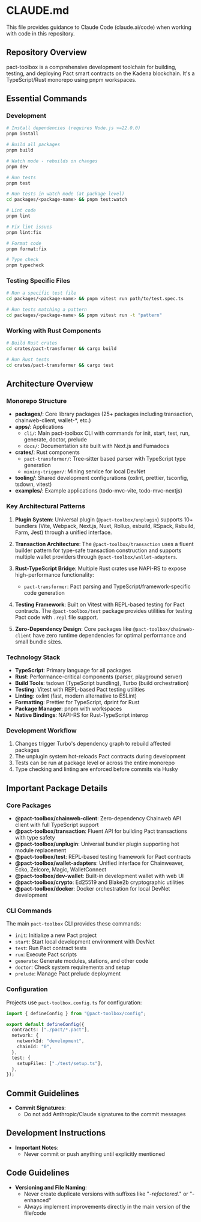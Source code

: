 # CLAUDE.md

This file provides guidance to Claude Code (claude.ai/code) when working with code in this repository.

## Repository Overview

pact-toolbox is a comprehensive development toolchain for building, testing, and deploying Pact smart contracts on the Kadena blockchain. It's a TypeScript/Rust monorepo using pnpm workspaces.

## Essential Commands

### Development

```bash
# Install dependencies (requires Node.js >=22.0.0)
pnpm install

# Build all packages
pnpm build

# Watch mode - rebuilds on changes
pnpm dev

# Run tests
pnpm test

# Run tests in watch mode (at package level)
cd packages/<package-name> && pnpm test:watch

# Lint code
pnpm lint

# Fix lint issues
pnpm lint:fix

# Format code
pnpm format:fix

# Type check
pnpm typecheck
```

### Testing Specific Files

```bash
# Run a specific test file
cd packages/<package-name> && pnpm vitest run path/to/test.spec.ts

# Run tests matching a pattern
cd packages/<package-name> && pnpm vitest run -t "pattern"
```

### Working with Rust Components

```bash
# Build Rust crates
cd crates/pact-transformer && cargo build

# Run Rust tests
cd crates/pact-transformer && cargo test
```

## Architecture Overview

### Monorepo Structure

- **packages/**: Core library packages (25+ packages including transaction, chainweb-client, wallet-\*, etc.)
- **apps/**: Applications
  - `cli/`: Main pact-toolbox CLI with commands for init, start, test, run, generate, doctor, prelude
  - `docs/`: Documentation site built with Next.js and Fumadocs
- **crates/**: Rust components
  - `pact-transformer/`: Tree-sitter based parser with TypeScript type generation
  - `mining-trigger/`: Mining service for local DevNet
- **tooling/**: Shared development configurations (oxlint, prettier, tsconfig, tsdown, vitest)
- **examples/**: Example applications (todo-mvc-vite, todo-mvc-nextjs)

### Key Architectural Patterns

1. **Plugin System**: Universal plugin (`@pact-toolbox/unplugin`) supports 10+ bundlers (Vite, Webpack, Next.js, Nuxt, Rollup, esbuild, RSpack, Rsbuild, Farm, Jest) through a unified interface.

2. **Transaction Architecture**: The `@pact-toolbox/transaction` uses a fluent builder pattern for type-safe transaction construction and supports multiple wallet providers through `@pact-toolbox/wallet-adapters`.

3. **Rust-TypeScript Bridge**: Multiple Rust crates use NAPI-RS to expose high-performance functionality:
   - `pact-transformer`: Pact parsing and TypeScript/framework-specific code generation

4. **Testing Framework**: Built on Vitest with REPL-based testing for Pact contracts. The `@pact-toolbox/test` package provides utilities for testing Pact code with `.repl` file support.

5. **Zero-Dependency Design**: Core packages like `@pact-toolbox/chainweb-client` have zero runtime dependencies for optimal performance and small bundle sizes.

### Technology Stack

- **TypeScript**: Primary language for all packages
- **Rust**: Performance-critical components (parser, playground server)
- **Build Tools**: tsdown (TypeScript bundling), Turbo (build orchestration)
- **Testing**: Vitest with REPL-based Pact testing utilities
- **Linting**: oxlint (fast, modern alternative to ESLint)
- **Formatting**: Prettier for TypeScript, dprint for Rust
- **Package Manager**: pnpm with workspaces
- **Native Bindings**: NAPI-RS for Rust-TypeScript interop

### Development Workflow

1. Changes trigger Turbo's dependency graph to rebuild affected packages
2. The unplugin system hot-reloads Pact contracts during development
3. Tests can be run at package level or across the entire monorepo
4. Type checking and linting are enforced before commits via Husky

## Important Package Details

### Core Packages

- **@pact-toolbox/chainweb-client**: Zero-dependency Chainweb API client with full TypeScript support
- **@pact-toolbox/transaction**: Fluent API for building Pact transactions with type safety
- **@pact-toolbox/unplugin**: Universal bundler plugin supporting hot module replacement
- **@pact-toolbox/test**: REPL-based testing framework for Pact contracts
- **@pact-toolbox/wallet-adapters**: Unified interface for Chainweaver, Ecko, Zelcore, Magic, WalletConnect
- **@pact-toolbox/dev-wallet**: Built-in development wallet with web UI
- **@pact-toolbox/crypto**: Ed25519 and Blake2b cryptographic utilities
- **@pact-toolbox/docker**: Docker orchestration for local DevNet development

### CLI Commands

The main `pact-toolbox` CLI provides these commands:

- `init`: Initialize a new Pact project
- `start`: Start local development environment with DevNet
- `test`: Run Pact contract tests
- `run`: Execute Pact scripts
- `generate`: Generate modules, stations, and other code
- `doctor`: Check system requirements and setup
- `prelude`: Manage Pact prelude deployment

### Configuration

Projects use `pact-toolbox.config.ts` for configuration:

```typescript
import { defineConfig } from "@pact-toolbox/config";

export default defineConfig({
  contracts: ["./pact/*.pact"],
  network: {
    networkId: "development",
    chainId: "0",
  },
  test: {
    setupFiles: ["./test/setup.ts"],
  },
});
```

## Commit Guidelines

- **Commit Signatures**:
  - Do not add Anthropic/Claude signatures to the commit messages

## Development Instructions

- **Important Notes**:
  - Never commit or push anything until explicitly mentioned

## Code Guidelines

- **Versioning and File Naming**:
  - Never create duplicate versions with suffixes like "*-refactored.*" or "-enhanced"
  - Always implement improvements directly in the main version of the file/code